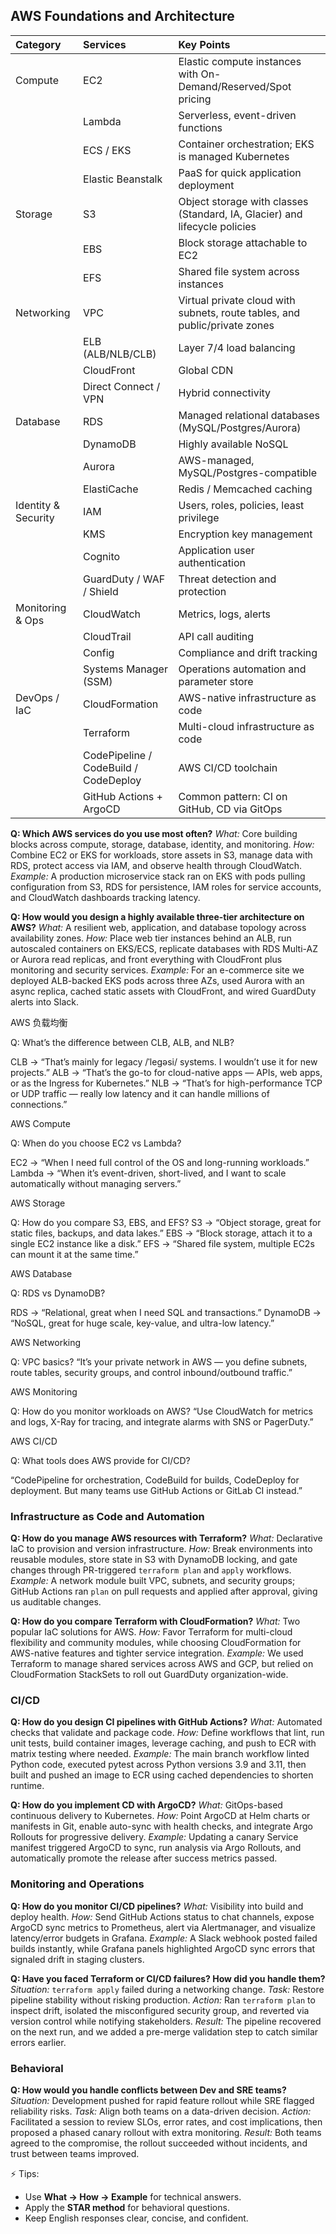 ## AWS Foundations and Architecture

| Category | Services | Key Points |
|:----|:----|:----|
| Compute | EC2 | Elastic compute instances with On-Demand/Reserved/Spot pricing |
|  | Lambda | Serverless, event-driven functions |
|  | ECS / EKS | Container orchestration; EKS is managed Kubernetes |
|  | Elastic Beanstalk | PaaS for quick application deployment |
| Storage | S3 | Object storage with classes (Standard, IA, Glacier) and lifecycle policies |
|  | EBS | Block storage attachable to EC2 |
|  | EFS | Shared file system across instances |
| Networking | VPC | Virtual private cloud with subnets, route tables, and public/private zones |
|  | ELB (ALB/NLB/CLB) | Layer 7/4 load balancing |
|  | CloudFront | Global CDN |
|  | Direct Connect / VPN | Hybrid connectivity |
| Database | RDS | Managed relational databases (MySQL/Postgres/Aurora) |
|  | DynamoDB | Highly available NoSQL |
|  | Aurora | AWS-managed, MySQL/Postgres-compatible |
|  | ElastiCache | Redis / Memcached caching |
| Identity & Security | IAM | Users, roles, policies, least privilege |
|  | KMS | Encryption key management |
|  | Cognito | Application user authentication |
|  | GuardDuty / WAF / Shield | Threat detection and protection |
| Monitoring & Ops | CloudWatch | Metrics, logs, alerts |
|  | CloudTrail | API call auditing |
|  | Config | Compliance and drift tracking |
|  | Systems Manager (SSM) | Operations automation and parameter store |
| DevOps / IaC | CloudFormation | AWS-native infrastructure as code |
|  | Terraform | Multi-cloud infrastructure as code |
|  | CodePipeline / CodeBuild / CodeDeploy | AWS CI/CD toolchain |
|  | GitHub Actions + ArgoCD | Common pattern: CI on GitHub, CD via GitOps |


**Q: Which AWS services do you use most often?**
*What:* Core building blocks across compute, storage, database, identity, and monitoring.
*How:* Combine EC2 or EKS for workloads, store assets in S3, manage data with RDS, protect access via IAM, and observe health through CloudWatch.
*Example:* A production microservice stack ran on EKS with pods pulling configuration from S3, RDS for persistence, IAM roles for service accounts, and CloudWatch dashboards tracking latency.

**Q: How would you design a highly available three-tier architecture on AWS?**
*What:* A resilient web, application, and database topology across availability zones.
*How:* Place web tier instances behind an ALB, run autoscaled containers on EKS/ECS, replicate databases with RDS Multi-AZ or Aurora read replicas, and front everything with CloudFront plus monitoring and security services.
*Example:* For an e-commerce site we deployed ALB-backed EKS pods across three AZs, used Aurora with an async replica, cached static assets with CloudFront, and wired GuardDuty alerts into Slack.

AWS 负载均衡

Q: What’s the difference between CLB, ALB, and NLB?

CLB → “That’s mainly for legacy /ˈleɡəsi/ systems. I wouldn’t use it for new projects.”
ALB → “That’s the go-to for cloud-native apps — APIs, web apps, or as the Ingress for Kubernetes.”
NLB → “That’s for high-performance TCP or UDP traffic — really low latency and it can handle millions of connections.”

AWS Compute

Q: When do you choose EC2 vs Lambda?

EC2 → “When I need full control of the OS and long-running workloads.”
Lambda → “When it’s event-driven, short-lived, and I want to scale automatically without managing servers.”

AWS Storage

Q: How do you compare S3, EBS, and EFS?
S3 → “Object storage, great for static files, backups, and data lakes.”
EBS → “Block storage, attach it to a single EC2 instance like a disk.”
EFS → “Shared file system, multiple EC2s can mount it at the same time.”

AWS Database

Q: RDS vs DynamoDB?

RDS → “Relational, great when I need SQL and transactions.”
DynamoDB → “NoSQL, great for huge scale, key-value, and ultra-low latency.”

AWS Networking

Q: VPC basics?
“It’s your private network in AWS — you define subnets, route tables, security groups, and control inbound/outbound traffic.”

AWS Monitoring

Q: How do you monitor workloads on AWS?
“Use CloudWatch for metrics and logs, X-Ray for tracing, and integrate alarms with SNS or PagerDuty.”

AWS CI/CD

Q: What tools does AWS provide for CI/CD?

“CodePipeline for orchestration, CodeBuild for builds, CodeDeploy for deployment. But many teams use GitHub Actions or GitLab CI instead.”

### Infrastructure as Code and Automation

**Q: How do you manage AWS resources with Terraform?**
*What:* Declarative IaC to provision and version infrastructure.
*How:* Break environments into reusable modules, store state in S3 with DynamoDB locking, and gate changes through PR-triggered `terraform plan` and `apply` workflows.
*Example:* A network module built VPC, subnets, and security groups; GitHub Actions ran `plan` on pull requests and applied after approval, giving us auditable changes.

**Q: How do you compare Terraform with CloudFormation?**
*What:* Two popular IaC solutions for AWS.
*How:* Favor Terraform for multi-cloud flexibility and community modules, while choosing CloudFormation for AWS-native features and tighter service integration.
*Example:* We used Terraform to manage shared services across AWS and GCP, but relied on CloudFormation StackSets to roll out GuardDuty organization-wide.


### CI/CD

**Q: How do you design CI pipelines with GitHub Actions?**
*What:* Automated checks that validate and package code.
*How:* Define workflows that lint, run unit tests, build container images, leverage caching, and push to ECR with matrix testing where needed.
*Example:* The main branch workflow linted Python code, executed pytest across Python versions 3.9 and 3.11, then built and pushed an image to ECR using cached dependencies to shorten runtime.

**Q: How do you implement CD with ArgoCD?**
*What:* GitOps-based continuous delivery to Kubernetes.
*How:* Point ArgoCD at Helm charts or manifests in Git, enable auto-sync with health checks, and integrate Argo Rollouts for progressive delivery.
*Example:* Updating a canary Service manifest triggered ArgoCD to sync, run analysis via Argo Rollouts, and automatically promote the release after success metrics passed.

### Monitoring and Operations

**Q: How do you monitor CI/CD pipelines?**
*What:* Visibility into build and deploy health.
*How:* Send GitHub Actions status to chat channels, expose ArgoCD sync metrics to Prometheus, alert via Alertmanager, and visualize latency/error budgets in Grafana.
*Example:* A Slack webhook posted failed builds instantly, while Grafana panels highlighted ArgoCD sync errors that signaled drift in staging clusters.

**Q: Have you faced Terraform or CI/CD failures? How did you handle them?**
*Situation:* `terraform apply` failed during a networking change.
*Task:* Restore pipeline stability without risking production.
*Action:* Ran `terraform plan` to inspect drift, isolated the misconfigured security group, and reverted via version control while notifying stakeholders.
*Result:* The pipeline recovered on the next run, and we added a pre-merge validation step to catch similar errors earlier.

### Behavioral

**Q: How would you handle conflicts between Dev and SRE teams?**
*Situation:* Development pushed for rapid feature rollout while SRE flagged reliability risks.
*Task:* Align both teams on a data-driven decision.
*Action:* Facilitated a session to review SLOs, error rates, and cost implications, then proposed a phased canary rollout with extra monitoring.
*Result:* Both teams agreed to the compromise, the rollout succeeded without incidents, and trust between teams improved.

⚡ Tips:
- Use **What → How → Example** for technical answers.
- Apply the **STAR method** for behavioral questions.
- Keep English responses clear, concise, and confident.
